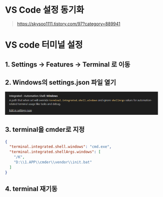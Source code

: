 # VS Code 설정 동기화

> https://skysoo1111.tistory.com/97?category=889941

# VS code 터미널 설정

## 1. Settings -> Features -> Terminal 로 이동

## 2. Windows의 settings.json 파일 열기

![settings.json 파일](./99.Img/vscode_terminal_settings.png)

## 3. terminal을 cmder로 지정

```json
{
  "terminal.integrated.shell.windows": "cmd.exe",
  "terminal.integrated.shellArgs.windows": [
    "/K",
    "D:\\1.APP\\cmder\\vendor\\init.bat"
  ]
}
```

## 4. terminal 재기동
